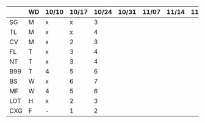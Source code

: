 
|     | WD |10/10|10/17|10/24|10/31|11/07|11/14|11/21|11/28|12/05|12/12|12/19|12/26|...|
|-----|----|-----|-----|-----|-----|-----|-----|-----|-----|-----|-----|-----|-----|---|
| SG  | M  | x   | x   | 3   |  |  |  |  |  |  |  |  |  |  | 
| TL  | M  | x   | x   | 4   |  |  |  |  |  |  |  |  |  |  | 
| CV  | M  | x   | 2   | 3   |  |  |  |  |  |  |  |  |  |  | 
| FL  | T  | x   | 3   | 4   |  |  |  |  |  |  |  |  |  |  | 
| NT  | T  | x   | 3   | 4   |  |  |  |  |  |  |  |  |  |  | 
| B99 | T  | 4   | 5   | 6   |  |  |  |  |  |  |  |  |  |  | 
| BS  | W  | x   | 6   | 7   |  |  |  |  |  |  |  |  |  |  | 
| MF  | W  | 4   | 5   | 6   |  |  |  |  |  |  |  |  |  |  | 
| LOT | H  | x   | 2   | 3   |  |  |  |  |  |  |  |  |  |  | 
| CXG | F  | -   | 1   | 2   |  |  |  |  |  |  |  |  |  |  | 
